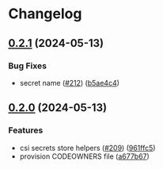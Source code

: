 # Changelog

## [0.2.1](https://github.com/prefapp/charts/compare/csi-secrets-store-helpers-v0.2.0...csi-secrets-store-helpers-v0.2.1) (2024-05-13)


### Bug Fixes

* secret name ([#212](https://github.com/prefapp/charts/issues/212)) ([b5ae4c4](https://github.com/prefapp/charts/commit/b5ae4c4f81cacb631a6572b50e368e8fc67846b2))

## [0.2.0](https://github.com/prefapp/charts/compare/csi-secrets-store-helpers-v0.1.0...csi-secrets-store-helpers-v0.2.0) (2024-05-13)


### Features

* csi secrets store helpers ([#209](https://github.com/prefapp/charts/issues/209)) ([961ffc5](https://github.com/prefapp/charts/commit/961ffc5425cc3c5227ad1229447eeeee29f0a2d8))
* provision CODEOWNERS file ([a677b67](https://github.com/prefapp/charts/commit/a677b67a8645c950fc06a763eaae18ba1909719e))
